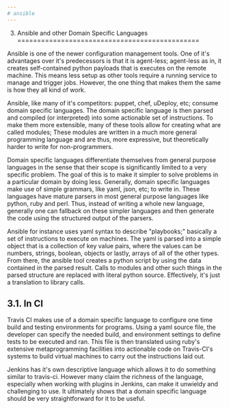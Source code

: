```yaml
---
# ansible
---
```


3. Ansible and other Domain Specific Languages
==============================================

Ansible is one of the newer configuration management tools.
One of it's advantages over it's predecessors is that it is agent-less;
agent-less as in, it creates self-contained python payloads that is executes on the remote machine. 
This means less setup as other tools require a running service to manage and trigger jobs.
However, the one thing that makes them the same is how they all kind of work.

Ansible, like many of it's competitors: puppet, chef, uDeploy, etc; consume domain specific languages.
The domain specific language is then parsed and compiled (or interpreted) into some actionable set of instructions.
To make them more extensible, many of these tools allow for creating what are called modules;
These modules are written in a much more general programming language and are thus, more expressive, but theoretically harder to write for non-programmers.

Domain specific languages differentiate themselves from general purpose languages in the sense that their scope is significantly limited to a very specific problem.
The goal of this is to make it simpler to solve problems in a particular domain by doing less.
Generally, domain specific languages make use of simple grammars, like yaml, json, etc; to write in.
These languages have mature parsers in most general purpose languages like python, ruby and perl.
Thus, instead of writing a whole new language, generally one can fallback on these simpler languages and then generate the code using the structured output of the parsers.

Ansible for instance uses yaml syntax to describe "playbooks;" 
basically a set of instructions to execute on machines.
The yaml is parsed into a simple object that is a collection of key value pairs, where the values can be numbers, strings, boolean, objects or lastly, arrays of all of the other types.
From there, the ansible tool creates a python script by using the data contained in the parsed result.
Calls to modules and other such things in the parsed structure are replaced with literal python source.
Effectively, it's just a translation to library calls.

3.1. In CI
----------

Travis CI makes use of a domain specific language to configure one time build and testing environments for programs.
Using a yaml source file, the developer can specify the needed build, and environment settings to define tests to be executed and ran.
This file is then translated using ruby's extensive metaprogramming facilities into actionable code on Travis-CI's systems to build virtual machines to carry out the instructions laid out.

Jenkins has it's own descriptive language which allows it to do something similar to travis-ci.
However many claim the richness of the language, especially when working with plugins in Jenkins, can make it unwieldy and challenging to use.
It ultimately shows that a domain specific language should be very straightforward for it to be useful.
